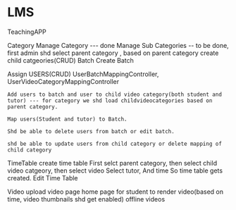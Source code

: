 # LMS
TeachingAPP

Category
	Manage Category  --- done
	Manage Sub Categories -- to be done, first admin shd select parent category , based on parent category create child catgeories(CRUD)
Batch
	Create Batch

Assign USERS(CRUD)
	UserBatchMappingController, UserVideoCategoryMappingController
	
	Add users to batch and user to child video category(both student and tutor) --- for category we shd load childvideocategories based on parent category.
	
	Map users(Student and tutor) to Batch.
	
	Shd be able to delete users from batch or edit batch.
	
	shd be able to update users from child category or delete mapping of child category

TimeTable
	create time table
		First selct parent category, then select child video catgeory, then select video
		Select tutor, And time So time table gets created.
	Edit Time Table
	
Video
	upload video page
	home page for student to render video(based on time, video thumbnails shd get enabled)
	offline videos
